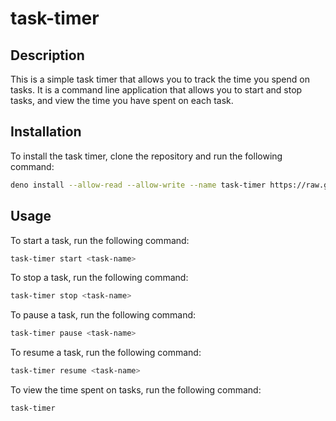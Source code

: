 # task-timer

## Description

This is a simple task timer that allows you to track the time you spend on
tasks. It is a command line application that allows you to start and stop tasks,
and view the time you have spent on each task.

## Installation

To install the task timer, clone the repository and run the following command:

```sh
deno install --allow-read --allow-write --name task-timer https://raw.githubusercontent.com/hakshu25/task-timer/main/src/main.ts
```

## Usage

To start a task, run the following command:

```sh
task-timer start <task-name>
```

To stop a task, run the following command:

```sh
task-timer stop <task-name>
```

To pause a task, run the following command:

```sh
task-timer pause <task-name>
```

To resume a task, run the following command:

```sh
task-timer resume <task-name>
```

To view the time spent on tasks, run the following command:

```sh
task-timer
```
